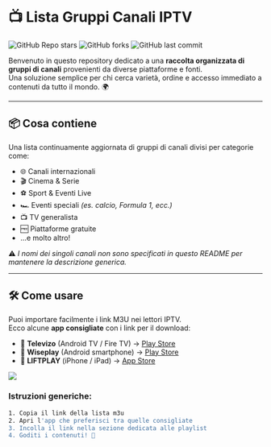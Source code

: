 # 📺 Lista Gruppi Canali IPTV

![GitHub Repo stars](https://img.shields.io/github/stars/simud/simud?style=social)
![GitHub forks](https://img.shields.io/github/forks/simud/simud?style=social)
![GitHub last commit](https://img.shields.io/github/last-commit/simud/simud)

Benvenuto in questo repository dedicato a una **raccolta organizzata di gruppi di canali** provenienti da diverse piattaforme e fonti.  
Una soluzione semplice per chi cerca varietà, ordine e accesso immediato a contenuti da tutto il mondo. 🌍

---

## 📦 Cosa contiene

Una lista continuamente aggiornata di gruppi di canali divisi per categorie come:

- 🌐 Canali internazionali  
- 🎬 Cinema & Serie  
- ⚽️ Sport & Eventi Live  
- 🏎️ Eventi speciali *(es. calcio, Formula 1, ecc.)*  
- 📺 TV generalista  
- 🆓 Piattaforme gratuite  
- ...e molto altro!

⚠️ *I nomi dei singoli canali non sono specificati in questo README per mantenere la descrizione generica.*

---

## 🛠️ Come usare

Puoi importare facilmente i link M3U nei lettori IPTV.  
Ecco alcune **app consigliate** con i link per il download:

- 📱 **Televizo** (Android TV / Fire TV) → [Play Store](https://play.google.com/store/apps/details?id=com.ottplay.ottplay&hl=it)  
- 📲 **Wiseplay** (Android smartphone) → [Play Store](https://play.google.com/store/apps/details?id=com.wiseplay)  
- 🍎 **LIFTPLAY** (iPhone / iPad) → [App Store](https://apps.apple.com/it/app/liftplay/id6446636264)


![ ](https://i.postimg.cc/WzCn2WzH/stream-sm-1300x593.png)


### Istruzioni generiche:

```bash
1. Copia il link della lista m3u
2. Apri l'app che preferisci tra quelle consigliate
3. Incolla il link nella sezione dedicata alle playlist
4. Goditi i contenuti! 🎉
